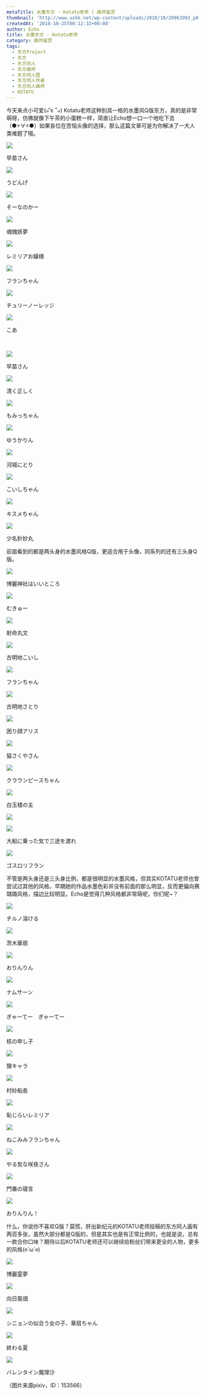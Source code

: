 ```yaml
---
metaTitle: 水墨东方 - Kotatu老师 | 画师鉴赏
thumbnail: 'http://www.uzkk.net/wp-content/uploads/2018/10/28963993_p0-551x510.png'
createdAt: '2018-10-25T08:12:32+00:00'
author: Echo
title: 水墨东方 - Kotatu老师
category: 画师鉴赏
tags:
  - 东方Project
  - 东方
  - 东方同人
  - 东方画师
  - 东方同人图
  - 东方同人作者
  - 东方同人画师
  - KOTATU
---
```


今天来点小可爱(๑¯ิε ¯ิ๑) Kotatu老师这种别具一格的水墨风Q版东方，真的是非常萌呀，仿佛就像下午茶的小蛋糕一样，简直让Echo想一口一个地吃下去（●>∀<●）如果各位在苦恼头像的选择，那么这篇文章可是为你解决了一大人类难题了哦。

![](http://www.uzkk.net/wp-content/uploads/2018/10/55868032_p0.png)

早苗さん

![](http://www.uzkk.net/wp-content/uploads/2018/10/55398733_p1.png)

うどんげ

![](http://www.uzkk.net/wp-content/uploads/2018/10/55398733_p2.png)

そーなのかー

![](http://www.uzkk.net/wp-content/uploads/2018/10/61319015_p0.png)

魂魄妖夢

![](http://www.uzkk.net/wp-content/uploads/2018/10/61073154_p0.png)

レミリアお嬢様

![](http://www.uzkk.net/wp-content/uploads/2018/10/61358350_p0.png)

フランちゃん

![](http://www.uzkk.net/wp-content/uploads/2018/10/60938886_p0.png)

チュリーノーレッジ

![](http://www.uzkk.net/wp-content/uploads/2018/10/56912848_p0.png)

こあ

 

![](http://www.uzkk.net/wp-content/uploads/2018/10/55868032_p0-1.png)

早苗さん

![](http://www.uzkk.net/wp-content/uploads/2018/10/62995946_p0.png)

清く正しく

![](http://www.uzkk.net/wp-content/uploads/2018/10/56776489_p0.png)

もみっちゃん

![](http://www.uzkk.net/wp-content/uploads/2018/10/61209860_p0.png)

ゆうかりん

![](http://www.uzkk.net/wp-content/uploads/2018/10/57919419_p0.png)

河城にとり

![](http://www.uzkk.net/wp-content/uploads/2018/10/63064722_p0.png)

こいしちゃん

![](http://www.uzkk.net/wp-content/uploads/2018/10/61002765_p0.png)

キスメちゃん

![](http://www.uzkk.net/wp-content/uploads/2018/10/39425441_p0.png)

少名針妙丸

前面看到的都是两头身的水墨风格Q版，更适合用于头像，同系列的还有三头身Q版。

![](http://www.uzkk.net/wp-content/uploads/2018/10/32790644_p0.png)

博麗神社はいいところ

![](http://www.uzkk.net/wp-content/uploads/2018/10/55398733_p3.png)

むきゅー

![](http://www.uzkk.net/wp-content/uploads/2018/10/48882518_p0.png)

射命丸文

![](http://www.uzkk.net/wp-content/uploads/2018/10/38312362_p0.png)

古明地こいし

![](http://www.uzkk.net/wp-content/uploads/2018/10/51446852_p0.png)

フランちゃん

![](http://www.uzkk.net/wp-content/uploads/2018/10/52348114_p0.png)

古明地さとり

![](http://www.uzkk.net/wp-content/uploads/2018/10/45364922_p0.png)

困り顔アリス

![](http://www.uzkk.net/wp-content/uploads/2018/10/52554845_p0.png)

猫さくやさん

![](http://www.uzkk.net/wp-content/uploads/2018/10/54151360_p0.png)

クラウンピースちゃん

![](http://www.uzkk.net/wp-content/uploads/2018/10/32864463_p0.png)

白玉楼の主

![](http://www.uzkk.net/wp-content/uploads/2018/10/35180797_p0.png)

![](http://www.uzkk.net/wp-content/uploads/2018/10/32907212_p0.png)

大船に乗った気で三途を渡れ

![](http://www.uzkk.net/wp-content/uploads/2018/10/32820536_p0.png)

ゴスロリフラン

不管是两头身还是三头身比例，都是很明显的水墨风格，但其实KOTATU老师也曾尝试过其他的风格，早期她的作品水墨色彩并没有前面的那么明显，反而更偏向赛璐璐风格，描边比较明显。Echo是觉得几种风格都非常萌呢，你们呢~？

![](http://www.uzkk.net/wp-content/uploads/2018/10/28963993_p0.png)

チルノ溶ける

![](http://www.uzkk.net/wp-content/uploads/2018/10/28871308_p0.png)

茨木華扇

![](http://www.uzkk.net/wp-content/uploads/2018/10/32691428_p0.png)

おりんりん

![](http://www.uzkk.net/wp-content/uploads/2018/10/21775972_p0.png)

ナムサーン

![](http://www.uzkk.net/wp-content/uploads/2018/10/21477902_p0.png)

ぎゃーてー　ぎゃーてー

![](http://www.uzkk.net/wp-content/uploads/2018/10/21186314_p0.png)

核の申し子

![](http://www.uzkk.net/wp-content/uploads/2018/10/22397273_p0.png)

狸キャラ

![](http://www.uzkk.net/wp-content/uploads/2018/10/28996108_p0.png)

村紗船長

![](http://www.uzkk.net/wp-content/uploads/2018/10/28892077_p0.png)

恥じらいレミリア

![](http://www.uzkk.net/wp-content/uploads/2018/10/28887650_p0.png)

ねこみみフランちゃん

![](http://www.uzkk.net/wp-content/uploads/2018/10/19895527_p0.png)

やる気な咲夜さん

![](http://www.uzkk.net/wp-content/uploads/2018/10/25042128_p0.png)

門番の寝言

![](http://www.uzkk.net/wp-content/uploads/2018/10/28946674_p0.png)

おりんりん！

什么，你说你不喜欢Q版？莫慌，肝出新纪元的KOTATU老师投稿的东方同人画有两百多张，虽然大部分都是Q版的，但是其实也是有正常比例的，也就是说，总有一款合你口味？期待以后KOTATU老师还可以继续给粉丝们带来更全的人物，更多的风格(ฅ´ω`ฅ)

![](http://www.uzkk.net/wp-content/uploads/2018/10/21531336_p0-731x1024.png)

博麗霊夢

![](http://www.uzkk.net/wp-content/uploads/2018/10/21572453_p0-731x1024.png)

向日葵畑

![](http://www.uzkk.net/wp-content/uploads/2018/10/35354882_p0-901x1024.png)

シニョンの似合う女の子、華扇ちゃん

![](http://www.uzkk.net/wp-content/uploads/2018/10/21477847_p0.png)

終わる夏

![](http://www.uzkk.net/wp-content/uploads/2018/10/33560998_p0.png)

バレンタイン魔理沙

（图片来源pixiv，ID：153566）
